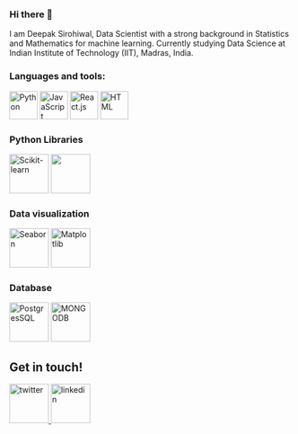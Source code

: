 ### Hi there 👋
I am Deepak Sirohiwal, Data Scientist with a strong background in Statistics and Mathematics for machine learning. Currently studying Data Science at Indian Institute of Technology (IIT), Madras, India. 

### Languages and tools:
<div>
  <img alt='Python' src='https://user-images.githubusercontent.com/38135521/146757143-32388add-1379-4ea5-bbbb-b5add3973634.png' width="50"/>
  <img alt='JavaScript' src='https://user-images.githubusercontent.com/38135521/146757011-c448f499-4aed-43bb-ad95-9def6ee72a54.png' width="50"/>
  <img alt='React.js' src='https://user-images.githubusercontent.com/38135521/146757118-bd468fa5-56a6-4ac1-8da8-6e393b0edae5.png' width="50"/>
  <img alt='HTML' src='https://user-images.githubusercontent.com/38135521/146757259-aaf405e1-5e67-4525-8b5d-195ced3b5ae1.png' width="50"/>  
 </div>
 
### Python Libraries
<div>
 <img alt='Scikit-learn' src='https://upload.wikimedia.org/wikipedia/commons/thumb/0/05/Scikit_learn_logo_small.svg/390px-Scikit_learn_logo_small.svg.png?20180808062052' width="70" />
 <img at="Pandas" src="https://www.kindpng.com/picc/m/574-5747046_python-pandas-logo-transparent-hd-png-download.png" width="70"/>
</div>
<div> 


</div>

### Data visualization 
<div>
 <img alt='Seaborn' src='https://seaborn.pydata.org/_images/logo-tall-lightbg.svg' width="70"/>
 <img alt='Matplotlib' src="https://matplotlib.org/3.1.1/_static/logo2_compressed.svg" width='70'/>
</div>
<div> 


</div>

### Database
<div>
 <img alt='PostgresSQL' src='https://symbols.getvecta.com/stencil_92/15_postgresql.e12ac789ea.svg' width="70"/>
 <img alt='MONGODB' src="https://www.kindpng.com/picc/m/385-3850312_file-mongodb-mongodb-png-transparent-png.png" width='70'/>
</div>
<div> 


</div>

## Get in touch! 
<div>
  <a href='https://twitter.com/deepaksirohiwal'><img alt='twitter'  src='https://user-images.githubusercontent.com/38135521/146765729-6f4c938f-d25a-4f52-9133-d2eb9034eb41.png'       width='70'/> </a>
  <a href='https://www.linkedin.com/in/deepak-sirohiwal-22330613a/'><img alt='linkedin' src='https://user-images.githubusercontent.com/38135521/146765622-61ada7b8-ce41-4728-8160-f50ddc85c89f.png' width='70' /></a>
</div>
